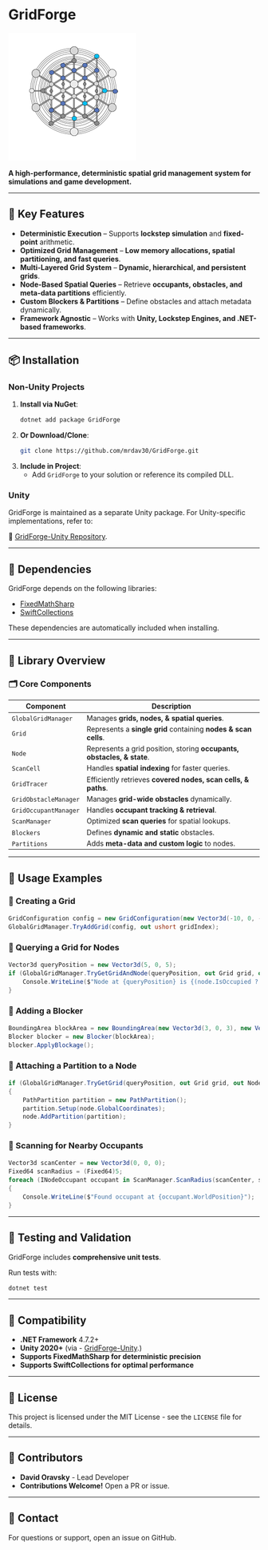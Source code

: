 # GridForge

![SwiftCollections Icon](https://raw.githubusercontent.com/mrdav30/GridForge/main/icon.png)

**A high-performance, deterministic spatial grid management system for simulations and game development.**  

---

## 🚀 Key Features

- **Deterministic Execution** – Supports **lockstep simulation** and **fixed-point** arithmetic.
- **Optimized Grid Management** – **Low memory allocations, spatial partitioning, and fast queries**.
- **Multi-Layered Grid System** – **Dynamic, hierarchical, and persistent  grids**.
- **Node-Based Spatial Queries** – Retrieve **occupants, obstacles, and meta-data partitions** efficiently.
- **Custom Blockers & Partitions** – Define obstacles and attach metadata dynamically.
- **Framework Agnostic** – Works with **Unity, Lockstep Engines, and .NET-based frameworks**.

---

## 📦 Installation

### Non-Unity Projects

1. **Install via NuGet**:
   ```bash
   dotnet add package GridForge
   ```
2. **Or Download/Clone**:
   ```bash
   git clone https://github.com/mrdav30/GridForge.git
   ```
3. **Include in Project**:
   - Add `GridForge` to your solution or reference its compiled DLL.

### Unity

GridForge is maintained as a separate Unity package. For Unity-specific implementations, refer to:

🔗 [GridForge-Unity Repository](https://github.com/mrdav30/GridForge-Unity).

---

## 🧩 Dependencies

GridForge depends on the following libraries:

- [FixedMathSharp](https://github.com/mrdav30/FixedMathSharp)
- [SwiftCollections](https://github.com/mrdav30/SwiftCollections)

These dependencies are automatically included when installing.

---

## 📖 Library Overview

### **🗂 Core Components**

| Component | Description |
|-----------|------------|
| `GlobalGridManager` | Manages **grids, nodes, & spatial queries**. |
| `Grid` | Represents a **single grid** containing **nodes & scan cells**. |
| `Node` | Represents a grid position, storing **occupants, obstacles, & state**. |
| `ScanCell` | Handles **spatial indexing** for faster queries. |
| `GridTracer` | Efficiently retrieves **covered nodes, scan cells, & paths**. |
| `GridObstacleManager` | Manages **grid-wide obstacles** dynamically. |
| `GridOccupantManager` | Handles **occupant tracking & retrieval**. |
| `ScanManager` | Optimized **scan queries** for spatial lookups. |
| `Blockers` | Defines **dynamic and static** obstacles. |
| `Partitions` | Adds **meta-data and custom logic** to nodes. |
---

## 📖 Usage Examples

### **🔹 Creating a Grid**
```csharp
GridConfiguration config = new GridConfiguration(new Vector3d(-10, 0, -10), new Vector3d(10, 0, 10));
GlobalGridManager.TryAddGrid(config, out ushort gridIndex);
```

### **🔹 Querying a Grid for Nodes**
```csharp
Vector3d queryPosition = new Vector3d(5, 0, 5);
if (GlobalGridManager.TryGetGridAndNode(queryPosition, out Grid grid, out Node node))
	Console.WriteLine($"Node at {queryPosition} is {(node.IsOccupied ? "occupied" : "empty")}");
}
```

### **🔹 Adding a Blocker**
```csharp
BoundingArea blockArea = new BoundingArea(new Vector3d(3, 0, 3), new Vector3d(5, 0, 5));
Blocker blocker = new Blocker(blockArea);
blocker.ApplyBlockage();
```

### **🔹 Attaching a Partition to a Node**
```csharp
if (GlobalGridManager.TryGetGrid(queryPosition, out Grid grid, out Node node))
{
    PathPartition partition = new PathPartition();
    partition.Setup(node.GlobalCoordinates);
    node.AddPartition(partition);
}
```

### **🔹 Scanning for Nearby Occupants**
```csharp
Vector3d scanCenter = new Vector3d(0, 0, 0);
Fixed64 scanRadius = (Fixed64)5;
foreach (INodeOccupant occupant in ScanManager.ScanRadius(scanCenter, scanRadius))
{
    Console.WriteLine($"Found occupant at {occupant.WorldPosition}");
}
```

---

## 🧪 Testing and Validation

GridForge includes **comprehensive unit tests**.

Run tests with:
```bash
dotnet test
```

---

## 🔄 Compatibility

- **.NET Framework** 4.7.2+
- **Unity 2020+** (via - [GridForge-Unity](https://github.com/mrdav30/GridForge-Unity).)
- **Supports FixedMathSharp for deterministic precision**
- **Supports SwiftCollections for optimal performance**

---

## 📄 License

This project is licensed under the MIT License - see the `LICENSE` file for details.

---

## 👥 Contributors

- **David Oravsky** - Lead Developer
- **Contributions Welcome!** Open a PR or issue.

---

## 📧 Contact

For questions or support, open an issue on GitHub.
